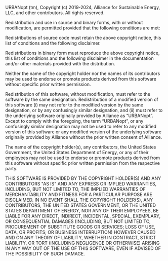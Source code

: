 URBANopt (tm), Copyright (c) 2019-2024, Alliance for Sustainable Energy, LLC, and other contributors. All rights reserved.

Redistribution and use in source and binary forms, with or without modification, are permitted provided that the following
conditions are met:

Redistributions of source code must retain the above copyright notice, this list of conditions and the following disclaimer.

Redistributions in binary form must reproduce the above copyright notice, this list of conditions and the following disclaimer
in the documentation and/or other materials provided with the distribution.

Neither the name of the copyright holder nor the names of its contributors may be used to endorse or promote products
derived from this software without specific prior written permission.

Redistribution of this software, without modification, must refer to the software by the same designation. Redistribution
of a modified version of this software (i) may not refer to the modified version by the same designation, or by any
confusingly similar designation, and (ii) must refer to the underlying software originally provided by Alliance as
“URBANopt”. Except to comply with the foregoing, the term “URBANopt”, or any confusingly similar designation may not be
used to refer to any modified version of this software or any modified version of the underlying software originally
provided by Alliance without the prior written consent of Alliance.

The name of the copyright holder(s), any contributors, the United States Government, the United States Department of Energy,
or any of their employees may not be used to endorse or promote products derived from this software without specific prior
written permission from the respective party.

THIS SOFTWARE IS PROVIDED BY THE COPYRIGHT HOLDER(S) AND ANY CONTRIBUTORS "AS IS" AND ANY EXPRESS OR IMPLIED WARRANTIES,
INCLUDING, BUT NOT LIMITED TO, THE IMPLIED WARRANTIES OF MERCHANTABILITY AND FITNESS FOR A PARTICULAR PURPOSE ARE DISCLAIMED.
IN NO EVENT SHALL THE COPYRIGHT HOLDER(S), ANY CONTRIBUTORS, THE UNITED STATES GOVERNMENT, OR THE UNITED STATES DEPARTMENT
OF ENERGY, NOR ANY OF THEIR EMPLOYEES, BE LIABLE FOR ANY DIRECT, INDIRECT, INCIDENTAL, SPECIAL, EXEMPLARY, OR CONSEQUENTIAL
DAMAGES (INCLUDING, BUT NOT LIMITED TO, PROCUREMENT OF SUBSTITUTE GOODS OR SERVICES; LOSS OF USE, DATA, OR PROFITS; OR
BUSINESS INTERRUPTION) HOWEVER CAUSED AND ON ANY THEORY OF LIABILITY, WHETHER IN CONTRACT, STRICT LIABILITY, OR TORT
(INCLUDING NEGLIGENCE OR OTHERWISE) ARISING IN ANY WAY OUT OF THE USE OF THIS SOFTWARE, EVEN IF ADVISED OF THE POSSIBILITY
OF SUCH DAMAGE.
